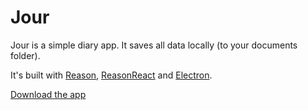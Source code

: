 # Jour

Jour is a simple diary app. It saves all data locally (to your documents folder).

It's built with [Reason](https://reasonml.github.io), [ReasonReact](https://reasonml.github.io/reason-react/) and [Electron](http://electronjs.org/).

[Download the app](https://github.com/eldh/jour-electron/raw/master/build/Jour.app.zip)
